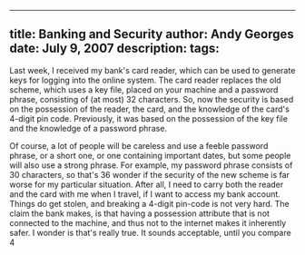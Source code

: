 -----
title:  Banking and Security
author: Andy Georges
date: July 9, 2007
description: 
tags: 
-----







Last week, I received my bank's card reader, which can be used to
generate keys for logging into the online system. The card reader
replaces the old scheme, which uses a key file, placed on your machine
and a password phrase, consisting of (at most) 32 characters. So, now
the security is based on the possession of the reader, the card, and the
knowledge of the card's 4-digit pin code. Previously, it was based on
the possession of the key file and the knowledge of a password phrase.


Of course, a lot of people will be careless and use a feeble password
phrase, or a short one, or one containing important dates, but some
people will also use a strong phrase. For example, my password phrase
consists of 30 characters, so that's 36
wonder if the security of the new scheme is far worse for my particular
situation. After all, I need to carry both the reader and the card with
me when I travel, if I want to access my bank account. Things do get
stolen, and breaking a 4-digit pin-code is not very hard. The claim the
bank makes, is that having a possession attribute that is not connected
to the machine, and thus not to the internet makes it inherently safer.
I wonder is that's really true. It sounds acceptable, until you compare
4





